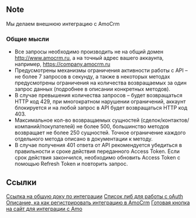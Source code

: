 ## Note
Мы делаем внешнюю интеграцию с AmoCrm

### Общие мысли
- Все запросы необходимо производить не на общий домен http://www.amocrm.ru, а на точный адрес вашего аккаунта, например, https://company.amocrm.ru
- Предусмотрены механизмы ограничения активности работы с API – не более 7 запросов в секунду, а также в некоторых методах предусмотрены ограничения на количества возвращаемых за один запрос данных (подробнее в описании конкретных методов).
- В случае превышения количества запросов – будет возвращаться HTTP код 429, при многократном нарушении ограничений, аккаунт блокируется и на любой запрос в API будет возвращаться HTTP код 403.
- Максимальное кол-во возвращаемых сущностей (сделок/контактов/компаний/покупателей) не более 500, большинство методов возвращает не более 250 сущностей. Точное ограничение каждого отдельного метода описано в документации к методу.
- В случае получения 401 ответа от API рекомендуется убедиться в правильности и сроке действия переданного Access Token. Если срок действия закончился, необходимо обновить Access Token с помощью Refresh Token и повторить запрос.


## Ссылки

[Ссылка на общую доку по интеграции](https://www.amocrm.ru/developers/content/crm_platform/platform-abilities) 
[Список либ для работы с oAuth](https://oauth.net/code/)
[Описание, ка как регистрировать интеграцию в AmoCrm](https://www.amocrm.ru/developers/content/oauth/step-by-step)
[Готовая кнопка на сайт для интеграции с Amo](https://www.amocrm.ru/developers/content/oauth/button)